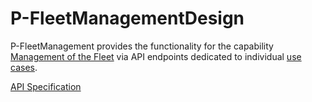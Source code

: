 # P-FleetManagementDesign

P-FleetManagement provides the functionality for the capability [Management of the Fleet](https://git.scc.kit.edu/cm-tm/cm-team/projectwork/pse/0-doc-ccs-app-v-2/-/blob/main/pages/capabilities.md) via API endpoints dedicated to individual [use cases](https://git.scc.kit.edu/cm-tm/cm-team/projectwork/pse/0-doc-ccs-app-v-2/-/blob/main/pages/use_case_diagram.md). 

[API Specification](openapi.yaml) 

